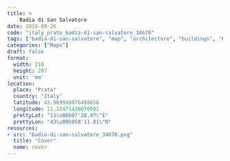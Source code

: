 ```yaml
---
title: > 
    Badia di San Salvatore
date: 2018-09-26
code: "italy_prato_badia-di-san-salvatore_34670"
tags: ["badia-di-san-salvatore", "map", "architecture", "buildings", "Prato", "Italy"]
categories: ["Maps"]
draft: false
format:
  width: 210
  height: 297
  unit: 'mm'
location:
  place: "Prato"
  country: "Italy"
  latitude: 43.969948076488656
  longitude: 11.12471426070591
  prettyLat: "11\u00b07'28.97\"E"
  prettyLon: "43\u00b058'11.81\"N"
resources:
- src: "badia-di-san-salvatore_34670.png"
  title: "Cover"
  name: cover
---
```


